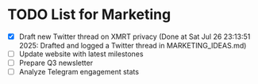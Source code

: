 # TODO List for Marketing

- [x] Draft new Twitter thread on XMRT privacy  (Done at Sat Jul 26 23:13:51 2025: Drafted and logged a Twitter thread in MARKETING_IDEAS.md)
- [ ] Update website with latest milestones
- [ ] Prepare Q3 newsletter
- [ ] Analyze Telegram engagement stats